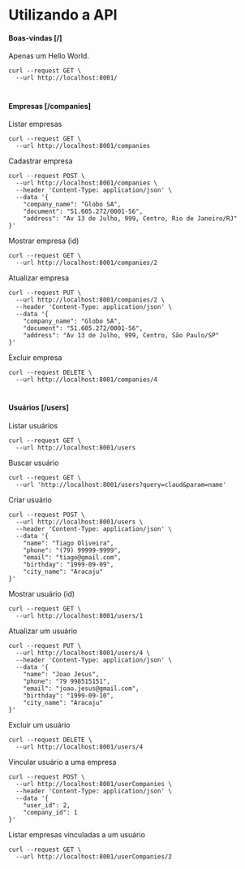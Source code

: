 # Utilizando a API

#### Boas-vindas [/]
Apenas um Hello World.

```shell
curl --request GET \
  --url http://localhost:8001/
```

#
#### Empresas [/companies]

Listar empresas

```shell
curl --request GET \
  --url http://localhost:8001/companies
```

Cadastrar empresa

```shell
curl --request POST \
  --url http://localhost:8001/companies \
  --header 'Content-Type: application/json' \
  --data '{
	"company_name": "Globo SA",
	"document": "51.605.272/0001-56",
	"address": "Av 13 de Julho, 999, Centro, Rio de Janeiro/RJ"
}'
```

Mostrar empresa (id)

```shell
curl --request GET \
  --url http://localhost:8001/companies/2
```

Atualizar empresa

```shell
curl --request PUT \
  --url http://localhost:8001/companies/2 \
  --header 'Content-Type: application/json' \
  --data '{
	"company_name": "Globo SA",
	"document": "51.605.272/0001-56",
	"address": "Av 13 de Julho, 999, Centro, São Paulo/SP"
}'
```

Excluir empresa 

```shell
curl --request DELETE \
  --url http://localhost:8001/companies/4
```

#
#### Usuários [/users]

Listar usuários

```shell
curl --request GET \
  --url http://localhost:8001/users
```

Buscar usuário

```shell
curl --request GET \
  --url 'http://localhost:8001/users?query=claud&param=name'
```

Criar usuário

```shell
curl --request POST \
  --url http://localhost:8001/users \
  --header 'Content-Type: application/json' \
  --data '{
	"name": "Tiago Oliveira",
	"phone": "(79) 99999-9999",
	"email": "tiago@gmail.com",
	"birthday": "1999-09-09",
	"city_name": "Aracaju"
}'
```

Mostrar usuário (id)

```shell
curl --request GET \
  --url http://localhost:8001/users/1
```

Atualizar um usuário

```shell
curl --request PUT \
  --url http://localhost:8001/users/4 \
  --header 'Content-Type: application/json' \
  --data '{
	"name": "Joao Jesus",
	"phone": "79 998515151",
	"email": "joao.jesus@gmail.com",
	"birthday": "1999-09-10",
	"city_name": "Aracaju"
}'
```

Excluir um usuário

```shell
curl --request DELETE \
  --url http://localhost:8001/users/4
```

Vincular usuário a uma empresa

```shell
curl --request POST \
  --url http://localhost:8001/userCompanies \
  --header 'Content-Type: application/json' \
  --data '{
	"user_id": 2,
	"company_id": 1
}'
```

Listar empresas vinculadas a um usuário

```shell
curl --request GET \
  --url http://localhost:8001/userCompanies/2
```

